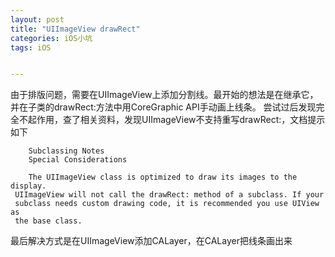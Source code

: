 ```yaml
---
layout: post
title: "UIImageView drawRect"
categories: iOS小坑
tags: iOS


---
```


由于排版问题，需要在UIImageView上添加分割线。最开始的想法是在继承它，并在子类的drawRect:方法中用CoreGraphic API手动画上线条。
尝试过后发现完全不起作用，查了相关资料，发现UIImageView不支持重写drawRect:，文档提示如下

        Subclassing Notes
		Special Considerations

		The UIImageView class is optimized to draw its images to the display.
	 UIImageView will not call the drawRect: method of a subclass. If your 
	 subclass needs custom drawing code, it is recommended you use UIView as 
	 the base class.

最后解决方式是在UIImageView添加CALayer，在CALayer把线条画出来